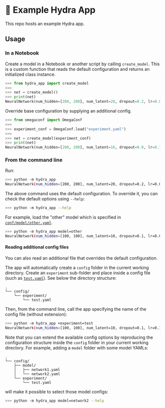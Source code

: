 # 🧪 Example Hydra App

This repo hosts an example Hydra app.

## Usage

### In a Notebook

Create a model in a Notebook or another script by calling `create_model`. This
is a custom function that reads the default configuration and returns an 
initialized class instance.

```python
>>> from hydra_app import create_model
>>> 
>>> net = create_model()
>>> print(net)
NeuralNetwork(num_hidden=[200, 200], num_latent=20, dropout=0.2, lr=0.0001)
```

Override base configuration by supplying an additional config.

```python
>>> from omegaconf import OmegaConf
>>> 
>>> experiment_conf = OmegaConf.load("experiment.yaml")
>>> 
>>> net = create_model(experiment_conf)
>>> print(net)
NeuralNetwork(num_hidden=[200, 200], num_latent=16, dropout=0.0, lr=0.1)
```

### From the command line

Run:

```bash
>>> python -m hydra_app
NeuralNetwork(num_hidden=[200, 200], num_latent=20, dropout=0.2, lr=0.0001)
```

The above command uses the default configuration. To override it, you can check 
the default options using `--help`:

```bash
>>> python -m hydra_app --help
```

For example, load the "other" model which is specified in 
[`conf/model/other.yaml`](hydra_app/conf/model/other.yaml).

```bash
>>> python -m hydra_app model=other
NeuralNetwork(num_hidden=[100, 100], num_latent=10, dropout=0.1, lr=0.0003)
```

#### Reading additional config files

You can also read an additional file that overrides the default configuration.

The app will automatically create a `config` folder in the current working 
directory. Create an `experiment` sub-folder and place inside a config file 
(such  as [`test.yaml`](config/experiment/test.yaml)). See below the 
directory structure:


```
.
└── config/
    └── experiment/
        └── test.yaml
```

Then, from the command line, call the app specifying the name of the config
file (without extension):

```bash
>>> python -m hydra_app +experiment=test
NeuralNetwork(num_hidden=[100, 100], num_latent=10, dropout=0.1, lr=0.1)
```

Note that you can extend the available config options by reproducing the 
configuration structure inside the `config` folder in your current working 
directory. For example, adding a `model` folder with some model YAMLs:

```
.
└── config/
    ├── model/
    │   ├── network1.yaml
    │   └── network2.yaml
    └── experiment/
        └── test.yaml
```

will make it possible to select those model configs:

```bash
>>> python -m hydra_app model=network2 --help
```
